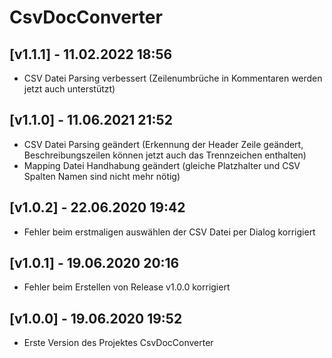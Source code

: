 # CsvDocConverter

## [v1.1.1] - 11.02.2022 18:56

- CSV Datei Parsing verbessert (Zeilenumbrüche in Kommentaren werden jetzt auch unterstützt)

## [v1.1.0] - 11.06.2021 21:52

- CSV Datei Parsing geändert (Erkennung der Header Zeile geändert, Beschreibungszeilen können jetzt auch das Trennzeichen enthalten)
- Mapping Datei Handhabung geändert (gleiche Platzhalter und CSV Spalten Namen sind nicht mehr nötig)

## [v1.0.2] - 22.06.2020 19:42

- Fehler beim erstmaligen auswählen der CSV Datei per Dialog korrigiert

## [v1.0.1] - 19.06.2020 20:16

- Fehler beim Erstellen von Release v1.0.0 korrigiert

## [v1.0.0] - 19.06.2020 19:52

- Erste Version des Projektes CsvDocConverter